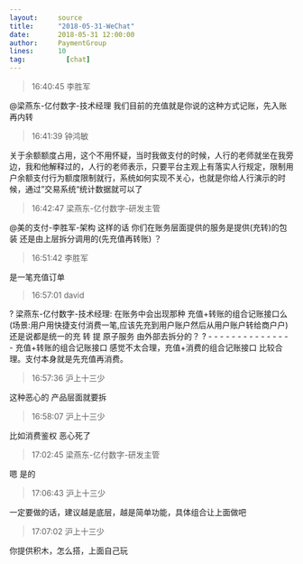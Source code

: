 ```yaml
---
layout:     source 
title:      "2018-05-31-WeChat"
date:       2018-05-31 12:00:00
author:     PaymentGroup
lines:      10 
tag:		  [chat]
---
```

> 16:40:45  李胜军  
   
@梁燕东-亿付数字-技术经理 我们目前的充值就是你说的这种方式记账，先入账再内转  
   
> 16:41:39  钟鸿敏  
   
关于余额额度占用，这个不用怀疑，当时我做支付的时候，人行的老师就坐在我旁边，我和他解释过的，人行的老师表示，只要平台主观上有落实人行规定，限制用户余额支付行为额度限制就行，系统如何实现不关心，也就是你给人行演示的时候，通过”交易系统“统计数据就可以了  
   
> 16:42:47  梁燕东-亿付数字-研发主管  
   
@美的支付-李胜军-架构   这样的话  你们在账务层面提供的服务是提供(充转)的包装 还是由上层拆分调用的(先充值再转账) ？  
   
> 16:51:42  李胜军  
   
是一笔充值订单  
   
> 16:57:01  david  
   
? 梁燕东-亿付数字-技术经理: 在账务中会出现那种 充值+转账的组合记账接口么(场景:用户用快捷支付消费一笔,应该先充到用户账户然后从用户账户转给商户户)     还是说都是统一的充 转 提 原子服务  由外部去拆分的？ ? - - - - - - - - - - - - - - - 充值+转账的组合记账接口    感觉不太合理，充值+消费的组合记账接口  比较合理。支付本身就是先充值再消费。  
   
> 16:57:36  沪上十三少  
   
这种恶心的 产品层面就要拆  
   
> 16:58:07  沪上十三少  
   
比如消费鉴权 恶心死了  
   
> 17:02:45  梁燕东-亿付数字-研发主管  
   
嗯 是的  
   
> 17:06:43  沪上十三少  
   
一定要做的话，建议越是底层，越是简单功能，具体组合让上面做吧  
   
> 17:07:02  沪上十三少  
   
你提供积木，怎么搭，上面自己玩  
   

